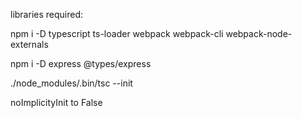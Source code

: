 libraries required: 

npm i -D typescript ts-loader webpack webpack-cli webpack-node-externals 

npm i -D express @types/express

./node_modules/.bin/tsc --init


noImplicityInit to False

